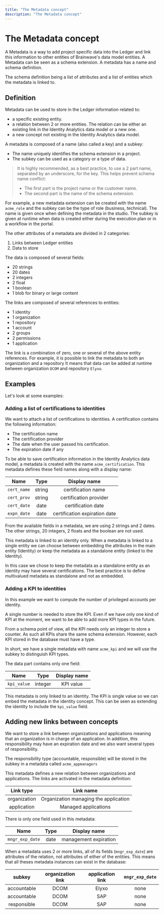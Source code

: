```yaml
---
title: "The Metadata concept"
description: "The Metadata concept"
---
```


# The Metadata concept

A Metadata is a way to add project specific data into the Ledger and link this information to other entities of Brainwave's data model entities. A Metadata can be seen as a schema extension. A metadata has a name and schema definition.  

The schema definition being a list of attributes and a list of entities which the metadata is linked to.

## Definition

Metadata can be used to store in the Ledger information related to:

- a specific existing entity.
- a relation between 2 or more entities. The relation can be either an existing link in the Identity Analytics data model or a new one.
- a new concept not existing in the Identity Analytics data model.

A metadata is composed of a name (also called a key) and a subkey:

- The name uniquely identifies the schema extension in a project.
- The subkey can be used as a category or a type of data.

> It is highly recommended, as a best practice, to use a 2 part name, separated by an underscore, for the key. This helps prevent schema name conflict:
>
> - The first part is the project name or the customer name.
> - The second part is the name of the schema extension.

For example, a new metadata extension can be created with the name `acme_role` and the subkey can be the type of role (business, technical). The name is given once when defining the metadata in the studio. The subkey is given at runtime when data is created either during the execution plan or in a workflow in the portal.

The other attributes of a metadata are divided in 2 categories:

1. Links between Ledger entities
2. Data to store

The data is composed of several fields:

- 20 strings
- 20 dates
- 2 integers
- 2 float
- 1 boolean
- 1 blob for binary or large content

The links are composed of several references to entities:

- 1 identity
- 1 organization
- 1 repository
- 1 account
- 2 groups
- 2 permissions
- 1 application

The link is a combination of zero, one or several of the above entity references.
For example, it is possible to link the metadata to both an organization and a repository
It means that data can be added at runtime between organization `DCOM` and repository `Elyxo`.

## Examples

Let's look at some examples:

### Adding a list of certifications to identities

We want to attach a list of certifications to identities.
A certification contains the following information:

- The certification name
- The certification provider
- The date when the user passed his certification.
- The expiration date if any

To be able to save certification information in the Identity Analytics data model, a metadata is created with the name `acme_certification`.
This metadata defines these field names along with a display name:

|    Name     |  Type  |         Display name          |
| :---------: | :----: | :---------------------------: |
| `cert_name` | string |      certification name       |
| `cert_prov` | string |    certification provider     |
| `cert_date` |  date  |      certification date       |
| `expn_date` |  date  | certification expiration date |

From the available fields in a metadata, we are using 2 strings and 2 dates. The other strings, 20 integers, 2 floats and the boolean are not used.

This metadata is linked to an identity only.
When a metadata is linked to a single entity we can choose between embedding the attributes in the main entity (Identity) or keep the metadata as a standalone entity (linked to the Identity).

In this case we chose to keep the metadata as a standalone entity as an identity may have several certifications. The best practice is to define multivalued metadata as standalone and not as embedded.

### Adding a KPI to identities

In this example we want to compute the number of privileged accounts per identity.

A single number is needed to store the KPI. Even if we have only one kind of KPI at the moment, we want to be able to add more KPI types in the future.  

From a schema point of view, all the KPI needs only an integer to store a counter. As such all KPIs share the same schema extension. However, each KPI stored in the database must have a type.

In short, we have a single metadata with name `acme_kpi` and we will use the subkey to distinguish KPI types.

The data part contains only one field:

|    Name     |  Type   | Display name |
| :---------: | :-----: | :----------: |
| `kpi_value` | integer |  KPI value   |

This metadata is only linked to an identity. The KPI is single value so we can embed the metadata in the identity concept.
This can be seen as extending the identity to include the `kpi_value` field.

## Adding new links between concepts

We want to store a link between organizations and applications meaning that an organization is in charge of an application. In addition, this responsibility may have an expiration date and we also want several types of responsibility.

The responsibility type (accountable, responsible) will be stored in the subkey in a metadata called `acme_appmanagers`

This metadata defines a new relation between organizations and applications.
The links are activated in the metadata definition:

|  Link type   |               Link name               |
| :----------: | :-----------------------------------: |
| organization | Organization managing the application |
| application  |         Managed applications          |

There is only one field used in this metadata:

|      Name       | Type  |     Display name      |
| :-------------: | :---: | :-------------------: |
| `mngr_exp_date` | date  | management expiration |

When a metadata uses 2 or more links, all of its fields (`mngr_exp_date`) are attributes of the relation, not attributes of either of the entities. This means that all theses metadata instances can exist in the database:

|   subkey    | organization link | application link | `mngr_exp_date` |
| :---------: | :---------------: | :--------------: | :-------------: |
| accountable |       DCOM        |      Elyxo       |      none       |
| accountable |       DCOM        |       SAP        |      none       |
| responsible |       DCOM        |       SAP        |      none       |
